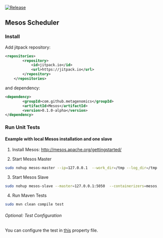 [![Release](https://jitpack.io/v/metagenomics/Mesos.svg)](https://jitpack.io/#metagenomics/Mesos)

## Mesos Scheduler

### Install

Add jitpack repository:

~~~XML
<repositories>
		<repository>
		    <id>jitpack.io</id>
		    <url>https://jitpack.io</url>
		</repository>
	</repositories>
~~~

and dependency:

~~~XML
<dependency>
	    <groupId>com.github.metagenomics</groupId>
	    <artifactId>Mesos</artifactId>
	    <version>0.1.0-alpha</version>
</dependency>
~~~

### Run Unit Tests

#### Example with local Mesos installation and one slave

1. Install Mesos: http://mesos.apache.org/gettingstarted/


2. Start Mesos Master

  ~~~BASH
  sudo nohup mesos-master --ip=127.0.0.1  --work_dir=/tmp --log_dir=/tmp > mesos-master.log 2>&1 &
  ~~~

3. Start Mesos Slave 

  ~~~BASH
  sudo nohup mesos-slave --master=127.0.0.1:5050  --containerizers=mesos,docker > mesos-slave.log 2>&1 &
  ~~~

4. Run Maven Tests

  ~~~BASH
  sudo mvn clean compile test
  ~~~

###### Optional: Test Configuration

You can configure the test in [this](src/test/resources/mesosConf.properties) property file.
